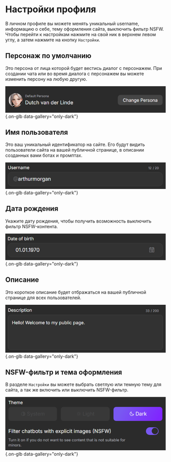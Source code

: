 # Настройки профиля

В личном профиле вы можете менять уникальный username, информацию о себе, тему оформления сайта, выключить фильтр NSFW. Чтобы перейти к настройкам нажмите на свой ник в верхнем левом углу, а затем нажмите на кнопку `Настройки`.

## Персонаж по умолчанию

Это персона от лица которой будет вестись диалог с персонажем. При создании чата или во время диалога с персонажем вы можете изменить персону на любую другую.

![](assets/image/default-persona.png){.on-glb data-gallery="only-dark"}

## Имя пользователя

Это ваш уникальный идентификатор на сайте. Его будут видить пользователи сайта на вашей публичной странице, в описании созданных вами ботах и промптах.

![](assets/image/username.png){.on-glb data-gallery="only-dark"}

## Дата рождения

Укажите дату рождения, чтобы получить возможность выключить фильтр NSFW-контента.

![](assets/image/date-of-birth.png){.on-glb data-gallery="only-dark"}

## Описание

Это короткое описание будет отбражаться на вашей публичной странице для всех пользователей.

![](assets/image/description.png){.on-glb data-gallery="only-dark"}

## NSFW-фильтр и тема оформления

В разделе `Настройки` вы можете выбрать светлую или темную тему для сайта, а так же включить или выключить NSFW-фильтр.

![](assets/image/nsfw-filter.png){.on-glb data-gallery="only-dark"}